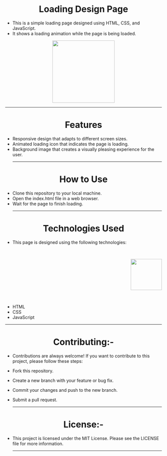 <h1 align="center" >Loading Design Page</h1>

- This is a simple loading page designed using HTML, CSS, and JavaScript. 
- It shows a loading animation while the page is being loaded.<br>
<p align="center">
<img height="200" wedith="200" src="https://gifimage.net/wp-content/uploads/2017/06/loading-gif-14.gif"></p>
<hr>
<h1 align="center" >Features</h1>

- Responsive design that adapts to different screen sizes.<br>
- Animated loading icon that indicates the page is loading.<br>
- Background image that creates a visually pleasing experience for the user.<br><hr>
<h1 align="center" >How to Use</h1>

- Clone this repository to your local machine.<br>
- Open the index.html file in a web browser.<br>
- Wait for the page to finish loading.<br><hr>
<h1 align="center" >Technologies Used</h1>

- This page is designed using the following technologies:
<br>
<p align="right">
<img height="100" wedith="100" src="https://clipartcraft.com/images/html5-logo-css3-9.png"></p>
<br>

- HTML
- CSS
- JavaScript
<hr>
<h1 align="center" >Contributing:-</h1>

- Contributions are always welcome! If you want to contribute to this project, please follow these steps:<br>

- Fork this repository.<br>
- Create a new branch with your feature or bug fix.<br>
- Commit your changes and push to the new branch.<br>
- Submit a pull request.<br><hr>
<h1 align="center" >License:- </h1>

- This project is licensed under the MIT License. Please see the LICENSE file for more information.<br><hr>



